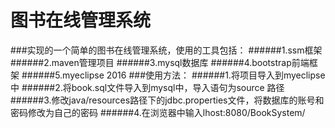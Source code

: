 # 图书在线管理系统
###实现的一个简单的图书在线管理系统，使用的工具包括：
######1.ssm框架
######2.maven管理项目
######3.mysql数据库
######4.bootstrap前端框架
######5.myeclipse 2016
###使用方法：
######1.将项目导入到myeclipse中
######2.将book.sql文件导入到mysql中，导入语句为source 路径
######3.修改java/resources路径下的jdbc.properties文件，将数据库的账号和密码修改为自己的密码
######4.在浏览器中输入lhost:8080/BookSystem/